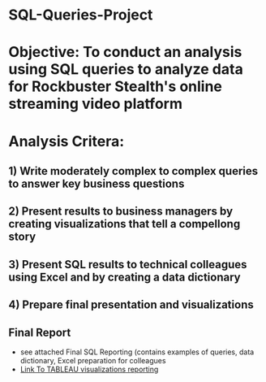 # SQL-Queries-Project
# Objective: To conduct an analysis using SQL queries to analyze data for Rockbuster Stealth's online streaming video platform
# Analysis Critera:
## 1) Write moderately complex to complex queries to answer key business questions
## 2) Present results to business managers by creating visualizations that tell a compellong story
## 3) Present SQL results to technical colleagues using Excel and by creating a data dictionary
## 4) Prepare final presentation and visualizations
## Final Report
* see attached Final SQL Reporting (contains examples of queries, data dictionary, Excel preparation for colleagues
* [Link To TABLEAU visualizations reporting](https://public.tableau.com/app/profile/seth.johnson2135/viz/Achievement3Project/Story1)

